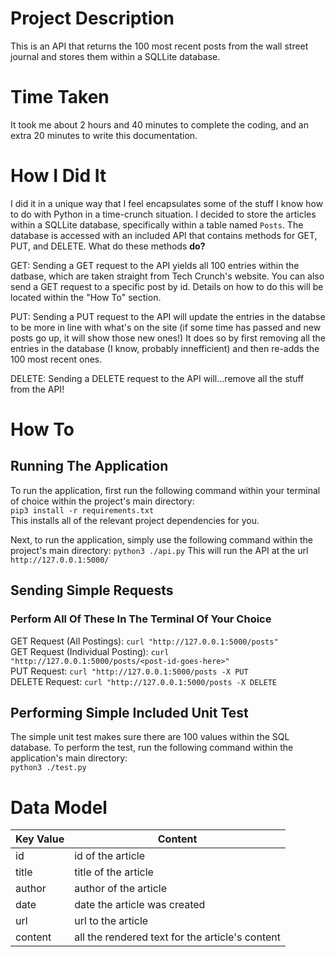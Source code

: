 # Project Description 
This is an API that returns the 100 most recent posts from the wall street journal and stores them within a SQLLite database.

# Time Taken
It took me about 2 hours and 40 minutes to complete the coding, and an extra 20 minutes to write this documentation.

# How I Did It
I did it in a unique way that I feel encapsulates some of the stuff I know how to do with Python in a time-crunch situation.
I decided to store the articles within a SQLLite database, specifically within a table named `Posts`. 
The database is accessed with an included API that contains methods for GET, PUT, and DELETE. 
What do these methods **do?**

GET: Sending a GET request to the API yields all 100 entries within the datbase, which are taken straight from Tech Crunch's website.
You can also send a GET request to a specific post by id. Details on how to do this will be located within the "How To" section.

PUT: Sending a PUT request to the API will update the entries in the databse to be more in line with what's on the site (if some time has passed and new posts go up, it will show those new ones!) It does so by first removing all the entries in the database (I know, probably innefficient) and then re-adds the 100 most recent ones.

DELETE: Sending a DELETE request to the API will...remove all the stuff from the API!

# How To 
## Running The Application
To run the application, first run the following command within your terminal of choice within the project's main directory: </br>
`pip3 install -r requirements.txt` </br>
This installs all of the relevant project dependencies for you. </br>

Next, to run the application, simply use the following command within the project's main directory:
`python3 ./api.py`
This will run the API at the url `http://127.0.0.1:5000/`

## Sending Simple Requests
### Perform All Of These In The Terminal Of Your Choice
GET Request (All Postings): `curl "http://127.0.0.1:5000/posts"` </br>
GET Request (Individual Posting): `curl "http://127.0.0.1:5000/posts/<post-id-goes-here>"` </br>
PUT Request: `curl "http://127.0.0.1:5000/posts -X PUT`  </br>
DELETE Request: `curl "http://127.0.0.1:5000/posts -X DELETE` 

## Performing Simple Included Unit Test
The simple unit test makes sure there are 100 values within the SQL database.
To perform the test, run the following command within the application's main directory: </br>
`python3 ./test.py`

# Data Model
| Key Value  | Content |
| ------------- | ------------- |
| id  | id of the article  |
| title  | title of the article  |
| author  | author of the article  |
| date  | date the article was created  |
| url  | url to the article  |
| content  | all the rendered text for the article's content  |
